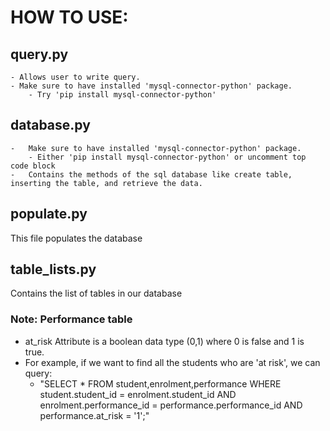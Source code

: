 
# HOW TO USE:
## query.py
    - Allows user to write query. 
    - Make sure to have installed 'mysql-connector-python' package. 
        - Try 'pip install mysql-connector-python'

## database.py
    -   Make sure to have installed 'mysql-connector-python' package. 
        - Either 'pip install mysql-connector-python' or uncomment top code block
    -   Contains the methods of the sql database like create table, inserting the table, and retrieve the data. 

## populate.py
This file populates the database

## table_lists.py
Contains the list of tables in our database

### Note: Performance table
- at_risk Attribute is a boolean data type (0,1) where 0 is false and 1 is true.
- For example, if we want to find all the students who are 'at risk', we can query:
    - "SELECT * 
        FROM student,enrolment,performance 
        WHERE student.student_id = enrolment.student_id 
        AND enrolment.performance_id = performance.performance_id 
        AND performance.at_risk = '1';"